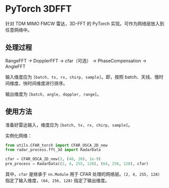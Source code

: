 # PyTorch 3DFFT

针对 TDM MIMO FMCW 雷达，3D-FFT 的 PyTorch 实现。可作为网络层放入到任意网络中。

## 处理过程

RangeFFT -> DopplerFFT -> cfar（可选） -> PhaseCompensation -> AngleFFT

输入维度应为 `[batch, tx, rx, chirp, sample]`。即，按照 batch、天线、慢时间维度、快时间维度进行排序。

输出维度为 `[batch, angle, doppler, range]`。

## 使用方法

准备好雷达输入，维度应为 `[batch, tx, rx, chirp, sample]`。

实例化网络：

```python
from utils.CFAR_torch import CFAR_OSCA_2D_new
from radar_process.fft_3d import RadarData

cfar = CFAR_OSCA_2D_new(3, (40, 20), 1e-9)
pre_process = RadarData((2, 4, 255, 128), (64, 256, 128), cfar)
```

其中，`cfar` 是继承于 `nn.Module` 用于 CFAR 处理的网络层。`(2, 4, 255, 128)` 指定了输入维度，`(64, 256, 128)` 指定了输出维度。
